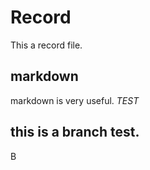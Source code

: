 # Record
 This a record file.
## markdown 
  markdown is very useful.
  *TEST*

## this is a branch test.

B


















